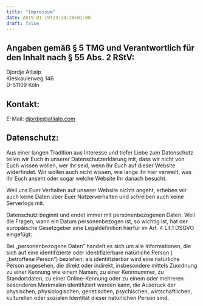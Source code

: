 ```yaml
---
title: "Impressum"
date: 2019-01-19T23:34:28+01:00
draft: false
---
```


## Angaben gemäß § 5 TMG und Verantwortlich für den Inhalt nach § 55 Abs. 2 RStV:

Djordje Atlialp
<br />
Kieskaulerweg 146
<br />
D-51109 Köln


## Kontakt:

E-Mail: <a href="mailto:djordje@atlialp.com">djordje@atlialp.com</a>


## Datenschutz:

Aus einer langen Tradition aus Interesse und tiefer Liebe zum Datenschutz teilen wir Euch in unserer Datenschutzerklärung mit, dass wir nicht von Euch wissen wollen, wer Ihr seid, wenn Ihr Euch auf dieser Website widerfindet. Wir wollen auch nicht wissen, wie lange Ihr hier verweilt, was Ihr Euch anseht oder sogar welche Website Ihr danach besucht.

Weil uns Euer Verhalten auf unserer Website  nichts angeht, erheben wir auch keine Daten über Euer Nutzerverhalten und schreiben auch keine Serverlogs mit.

Datenschutz beginnt und endet immer mit personenbezogenen Daten. Weil die Fragen, wann ein Datum personenbezogen ist, so wichtig ist, hat der europäische Gesetzgeber eine Legaldefinition hierfür im Art. 4 Lit.1 DSGVO eingefügt:

Bei „personenbezogene Daten“ handelt es sich um alle Informationen, die sich auf eine identifizierte oder identifizierbare natürliche Person ( „betroffene Person“) beziehen; als identifizierbar wird eine natürliche Person angesehen, die direkt oder indirekt, insbesondere mittels Zuordnung zu einer Kennung wie einem Namen, zu einer Kennnummer, zu Standortdaten, zu einer Online-Kennung oder zu einem oder mehreren besonderen Merkmalen identifiziert werden kann, die Ausdruck der physischen, physiologischen, genetischen, psychischen, wirtschaftlichen, kulturellen oder sozialen Identität dieser natürlichen Person sind.
